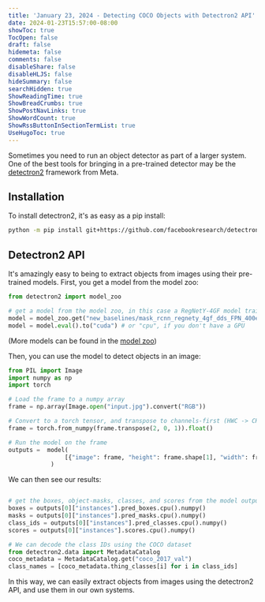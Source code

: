 ```yaml
---
title: 'January 23, 2024 - Detecting COCO Objects with Detectron2 API'
date: 2024-01-23T15:57:00-08:00
showToc: true
TocOpen: false
draft: false
hidemeta: false
comments: false
disableShare: false
disableHLJS: false
hideSummary: false
searchHidden: true
ShowReadingTime: true
ShowBreadCrumbs: true
ShowPostNavLinks: true
ShowWordCount: true
ShowRssButtonInSectionTermList: true
UseHugoToc: true
---
```


Sometimes you need to run an object detector as part of a larger system. One of the best tools for bringing in a
pre-trained detector may be the [detectron2](https://github.com/facebookresearch/detectron2) framework from Meta.

## Installation

To install detectron2, it's as easy as a pip install:

```bash
python -m pip install git+https://github.com/facebookresearch/detectron2.git
```

## Detectron2 API

It's amazingly easy to being to extract objects from images using their pre-trained models. First, you get a model from
the model zoo:

```python
from detectron2 import model_zoo

# get a model from the model zoo, in this case a RegNetY-4GF model trained on COCO
model = model_zoo.get("new_baselines/mask_rcnn_regnety_4gf_dds_FPN_400ep_LSJ.py", trained=True)
model = model.eval().to("cuda") # or "cpu", if you don't have a GPU
```

(More models can be found in the [model zoo](https://github.com/facebookresearch/detectron2/blob/main/MODEL_ZOO.md))

Then, you can use the model to detect objects in an image:

```python
from PIL import Image
import numpy as np
import torch

# Load the frame to a numpy array
frame = np.array(Image.open("input.jpg").convert("RGB"))

# Convert to a torch tensor, and transpose to channels-first (HWC -> CHW)
frame = torch.from_numpy(frame.transpose(2, 0, 1)).float()

# Run the model on the frame
outputs =  model(
                [{"image": frame, "height": frame.shape[1], "width": frame.shape[2], "file_name": "input.jpg"}]
            )
```

We can then see our results:

```python

# get the boxes, object-masks, classes, and scores from the model output
boxes = outputs[0]["instances"].pred_boxes.cpu().numpy()
masks = outputs[0]["instances"].pred_masks.cpu().numpy()
class_ids = outputs[0]["instances"].pred_classes.cpu().numpy()
scores = outputs[0]["instances"].scores.cpu().numpy()

# We can decode the class IDs using the COCO dataset
from detectron2.data import MetadataCatalog
coco_metadata = MetadataCatalog.get("coco_2017_val")
class_names = [coco_metadata.thing_classes[i] for i in class_ids]
```

In this way, we can easily extract objects from images using the detectron2 API, and use them in our own systems.
